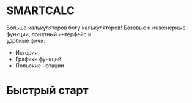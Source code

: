 SMARTCALC
==========
Больше калькуляторов богу калькуляторов!
Базовые и инженерные функции, понятный интерфейс и...  
удобные фичи:
- История
- Графики функций
- Польские нотации

# Быстрый старт
